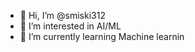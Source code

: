 - 👋 Hi, I’m @smiski312
- 👀 I’m interested in AI/ML
- 🌱 I’m currently learning Machine learnin

<!---
smiski312/smiski312 is a ✨ special ✨ repository because its `README.md` (this file) appears on your GitHub profile.
You can click the Preview link to take a look at your changes.
--->
